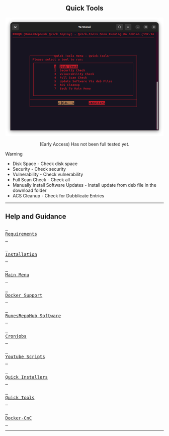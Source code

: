 <div align="center">

## Quick Tools

![Alt text](../Images/Quick-Tools.png)

(Early Access) Has not been full tested yet.

</div>

> [!WARNING]
>- Disk Space - Check disk space
>- Security - Check security
>- Vulnerability - Check vulnerability
>- Full Scan Check - Check all 
>- Manually Install Software Updates - Install update from deb file in the download folder
>- ACS Cleanup - Check for Dubblicate Entries

---------------------------------------------------------------------------------------------

## Help and Guidance


[<kbd> <br> Requirements <br> </kbd>][Link1]

[<kbd> <br> Installation <br> </kbd>][Link2]

[<kbd> <br> Main Menu <br> </kbd>][Link3]

[<kbd> <br> Docker Support <br> </kbd>][Link4]

[<kbd> <br> RunesRepoHub Software <br> </kbd>][Link5]

[<kbd> <br> Cronjobs <br> </kbd>][Link6]

[<kbd> <br> Youtube Scripts <br> </kbd>][Link7]

[<kbd> <br> Quick Installers <br> </kbd>][Link8]

[<kbd> <br> Quick Tools <br> </kbd>][Link9]

[<kbd> <br> Docker-CnC <br> </kbd>][Link10]

---------------------------------------------------------------------------------------------

<!---------------------------------------------------------------------------->
[Link1]: Requirements.md
[Link2]: Installation.md
[Link3]: Main-Menu.md
[Link4]: Docker-Support.md
[Link5]: RunesRepoHub.md
[Link6]: Cronjobs.md
[Link7]: Youtube-Scripts.md
[Link8]: Quick-Installer.md
[Link9]: Quick-Tools.md
[Link10]: Docker-CnC.md


</div>